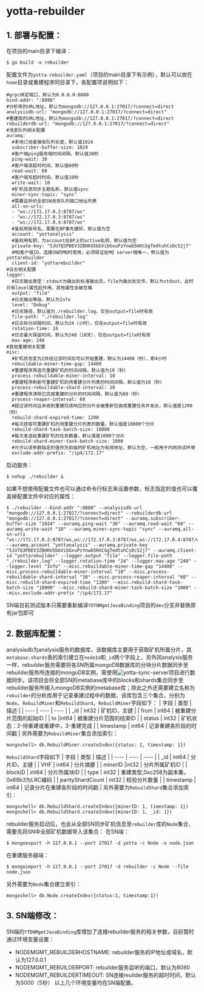 # yotta-rebuilder
## 1. 部署与配置：
在项目的main目录下编译：
```
$ go build -o rebuilder
```
配置文件为`yotta-rebuilder.yaml`（项目的main目录下有示例），默认可以放在`home`目录或重建程序同目录下，各配置项说明如下：
```
#grpc绑定端口，默认为0.0.0.0:8080
bind-addr: ":8080"
#分析库的URL地址，默认为mongodb://127.0.0.1:27017/?connect=direct
analysisdb-url: "mongodb://127.0.0.1:27017/?connect=direct"
#重建库的URL地址，默认为mongodb://127.0.0.1:27017/?connect=direct
rebuilderdb-url: "mongodb://127.0.0.1:27017/?connect=direct"
#消息队列相关配置
auramq:
  #本地订阅者接收队列长度，默认值1024
  subscriber-buffer-size: 1024
  #客户端ping服务端时间间隔，默认值30秒
  ping-wait: 30
  #客户端读超时时间，默认值60秒
  read-wait: 60
  #客户端写超时时间，默认值10秒
  write-wait: 10
  #矿机信息同步主题名称，默认值sync
  miner-sync-topic: "sync"
  #需要监听的全部SN消息队列端口地址列表
  all-sn-urls:
  - "ws://172.17.0.2:8787/ws"
  - "ws://172.17.0.3:8787/ws"
  - "ws://172.17.0.4:8787/ws"
  #鉴权用账号名，需要在BP事先建好，默认值为空
  account: "yottanalysis"
  #鉴权用私钥，为account在BP上的active私钥，默认值为空
  private-key: "5JU7Q3PBEV3ZBHKU5bbVibGxuPzYnwb5HXCGgTedtuhCsDc52j7"
  #MQ客户端ID，连接SN的MQ时使用，必须保证在MQ server端唯一，默认值为yottarebuilder
  client-id: "yottarebuilder"
#日志相关配置
logger:
  #日志输出类型：stdout为输出到标准输出流，file为输出到文件，默认为stdout，此时只有level属性起作用，其他属性会被忽略
  output: "file"
  #日志输出等级，默认为Info
  level: "Debug"
  #日志路径，默认值为./rebuilder.log，仅在output=file时有效
  file-path: "./rebuilder.log"
  #日志拆分间隔时间，默认为24（小时），仅在output=file时有效
  rotation-time: 24
  #日志最大保留时间，默认为240（10天），仅在output=file时有效
  max-age: 240
#其他重建相关配置
misc:
  #矿机状态变为2并经过该时间后可以开始重建，默认为14400（秒），即4小时
  rebuildable-miner-time-gap: 14400
  #重建程序筛选可重建矿机的时间间隔，默认值为10（秒）
  process-rebuildable-miner-interval: 10
  #重建程序刷新可重建矿机的待重建分片列表的时间间隔，默认值为10（秒）
  process-rebuildable-shard-interval: 10
  #重建程序清除已完成重建的分片的时间间隔，默认值为60（秒）
  process-reaper-interval: 60
  #超过该时间且未收到重建完成响应的分片会被重新包装成重建任务并发出，默认值是1200（秒）
  rebuild-shard-expired-time: 1200
  #每次获取可重建矿机的待重建分片列表的数量，默认值是10000个分片
  rebuild-shard-task-batch-size: 10000
  #每次发送给重建矿机的任务数量，默认值是1000个分片
  rebuild-shard-miner-task-batch-size: 1000
  #允许以该参数指定的值作为前缀的矿机地址为有效地址，默认为空，一般用于内网测试环境
  exclude-addr-prefix: "/ip4/172.17"
```
启动服务：
```
$ nohup ./rebuilder &
```
如果不想使用配置文件也可以通过命令行标志来设置参数，标志指定的值也可以覆盖掉配置文件中对应的属性：
```
$ ./rebuilder --bind-addr ":8080" --analysisdb-url "mongodb://127.0.0.1:27017/?connect=direct" --rebuilderdb-url "mongodb://127.0.0.1:27017/?connect=direct" --auramq.subscriber-buffer-size "1024" --auramq.ping-wait "30" --auramq.read-wait "60" --auramq.write-wait "10" --auramq.miner-sync-topic "sync" --auramq.all-sn-urls "ws://172.17.0.2:8787/ws,ws://172.17.0.3:8787/ws,ws://172.17.0.4:8787/ws" --auramq.account "yottanalysis" --auramq.private-key "5JU7Q3PBEV3ZBHKU5bbVibGxuPzYnwb5HXCGgTedtuhCsDc52j7" --auramq.client-id "yottarebuilder" --logger.output "file" --logger.file-path "./rebuilder.log" --logger.rotation-time "24" --logger.max-age "240" --logger.level "Info" --misc.rebuildable-miner-time-gap "14400" --misc.process-rebuildable-miner-interval "10" --misc.process-rebuildable-shard-interval "10" --misc.process-reaper-interval "60" --misc.rebuild-shard-expired-time "1200" --misc.rebuild-shard-task-batch-size "10000" --misc.rebuild-shard-miner-task-batch-size "1000" --misc.exclude-addr-prefix "/ip4/172.17"
```
SN端目前测试版本只需要重新编译`YDTNMgmtJavaBinding`项目的`dev`分支并替换原有jar包即可

## 2. 数据库配置：
analysisdb为analysis服务的数据库，该数据库主要用于获取矿机所属分片，其`metabase.shards`表的索引建立在`nodeId`和`_id`两个字段上，另外同analysis服务一样，rebuilder服务需要将各SN所属mongoDB数据库的分块分片数据同步至rebuilder服务所连接的mongoDB实例，需使用![yotta-sync-server](https://github.com/yottachain/yotta-sync-server)项目进行数据同步。该项目会将全部SN的metabase库中的blocks和shards集合同步至rebuilder服务所接入mongoDB实例的metabase库；除此之外还需要建立名称为`rebuilder`的分析库用于记录重建过程中的数据，该库包含三个集合，分别为`Node`、`RebuildMiner`和`RebuildShard`，`RebuildMiner`字段如下：
| 字段 | 类型 | 描述 |
| ---- | ---- | ---- |
| _id | int32 | 矿机ID，主键 |
| from | int64 | 被重建分片范围的起始ID |
| to |int64 |	被重建分片范围的结束ID |
| status | int32 | 矿机状态：2-待重建或重建中，3-重建完成 |
| timestamp	| int64	| 记录重建各阶段的时间戳 |
另外需要为`RebuildMiner`集合添加索引：
```
mongoshell> db.RebuildMiner.createIndex({status: 1, timestamp: 1})
```
`RebuildShard`字段如下
| 字段 | 类型 | 描述 |
| ---- | ---- | ---- |
| _id | int64 | 分片ID，主键 |
| VHF | int64 | 分片摘要 |
| minerID |int32 |	分片所属矿机ID |
| blockID | int64 | 分片所属块ID |
| type | int32 | 重建类型,0xc258为副本集，0x68b3为LRC编码 |
| parityShardCount | int32 | 校验分片数量 |
| timestamp	| int64	| 记录分片在重建各阶段的时间戳 |
另外需要为`RebuildShard`集合添加索引：
```
mongoshell> db.RebuildShard.createIndex({minerID: 1, timestamp: 1})
mongoshell> db.RebuildShard.createIndex({minerID: 1, _id: 1})
```
rebuilder服务启动后，也会从全部SN同步矿机信息至`rebuilder`库的`Node`集合，需要先将SN中全部矿机数据导入该集合：
在SN端：
```
$ mongoexport -h 127.0.0.1 --port 27017 -d yotta -c Node -o node.json
```
在重建服务器端：
```
$ mongoimport -h 127.0.0.1 --port 27017 -d rebuilder -c Node --file node.json
```

另外需要为`Node`集合建立索引：
```
mongoshell> db.Node.createIndex({status:1, timestamp:1})
```

## 3. SN端修改：
SN端的`YTDNMgmtJavaBinding`库增加了连接rebuilder服务的相关参数，目前暂时通过环境变量设置：
* NODEMGMT_REBUILDERHOSTNAME: rebuilder服务的IP地址或域名，默认为127.0.0.1
* NODEMGMT_REBUILDERPORT: rebuilder服务监听的端口，默认为8080
* NODEMGMT_REBUILDERTIMEOUT: SN连接reuilder服务的超时时间，默认为5000（5秒）
以上几个环境变量均在SN端配置。